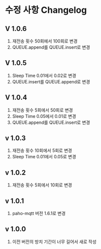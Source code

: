수정 사항 Changelog
==================

V 1.0.6
-------
1. 재전송 횟수 50회에서 100회로 변경
2. QUEUE.append를 QUEUE.insert로 변경

V 1.0.5
-------
1. Sleep Time 0.01에서 0.02로 변경
2. QUEUE.insert를 QUEUE.append로 변경

V 1.0.4
-------
1. 재전송 횟수 5회에서 50회로 변경
2. Sleep Time 0.05에서 0.01로 변경
3. QUEUE.append를 QUEUE.insert로 변경

v 1.0.3
-------
1. 재전송 횟수 10회에서 5회로 변경
2. Sleep Time 0.01에서 0.05로 변경

v 1.0.2
-------
1. 재전송 횟수 5회에서 10회로 변경
   
v 1.0.1
-------
1. paho-mqtt 버전 1.6.1로 변경

v 1.0.0
-------
1. 이전 버전의 방치 기간이 너무 길어서 새로 작성

